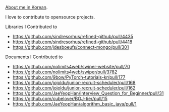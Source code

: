 [About me in Korean](https://ksh-code.github.io/about).

I love to contribute to opensource projects.

Libraries I Contributed to
- https://github.com/sindresorhus/refined-github/pull/4435
- https://github.com/sindresorhus/refined-github/pull/4418
- https://github.com/jdesboeufs/connect-mongo/pull/301

Documents I Contributed to
- https://github.com/nolimits4web/swiper-website/pull/70
- https://github.com/nolimits4web/swiper/pull/3782
- https://github.com/9bow/PyTorch-tutorials-kr/pull/177
- https://github.com/jojoldu/junior-recruit-scheduler/pull/168
- https://github.com/jojoldu/junior-recruit-scheduler/pull/162
- https://github.com/JaeYeopHan/Interview_Question_for_Beginner/pull/31
- https://github.com/cubelover/BOJ-tier/pull/15
- https://github.com/JaeYeopHan/algorithm_basic_java/pull/1
